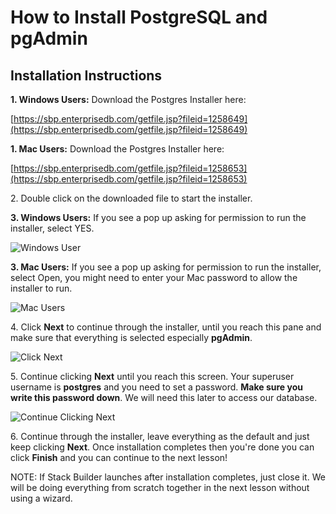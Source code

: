 # How to Install PostgreSQL and pgAdmin

## Installation Instructions

**1\. Windows Users:** Download the Postgres Installer here:

[https://sbp.enterprisedb.com/getfile.jsp?fileid=1258649](https://sbp.enterprisedb.com/getfile.jsp?fileid=1258649)

**1\. Mac Users:** Download the Postgres Installer here:

[https://sbp.enterprisedb.com/getfile.jsp?fileid=1258653](https://sbp.enterprisedb.com/getfile.jsp?fileid=1258653)

2\. Double click on the downloaded file to start the installer.

**3\. Windows Users:** If you see a pop up asking for permission to run the installer, select YES.

![Windows User](https://img-c.udemycdn.com/redactor/raw/article_lecture/2023-08-23_09-37-11-9a3e3414ac417d9a88fbe3d4a190c216.png)

**3\. Mac Users:** If you see a pop up asking for permission to run the installer, select Open, you might need to enter your Mac password to allow the installer to run.

![Mac Users](https://img-c.udemycdn.com/redactor/raw/article_lecture/2023-08-23_09-37-12-0f2172b690ee6d587267ccbdfd9e0898.png)

4\. Click **Next** to continue through the installer, until you reach this pane and make sure that everything is selected especially **pgAdmin**.

![Click Next](https://img-c.udemycdn.com/redactor/raw/article_lecture/2023-08-23_09-37-12-ebf378accd82e1252ca96c57f948308e.png)

5\. Continue clicking **Next** until you reach this screen. Your superuser username is **postgres** and you need to set a password. **Make sure you write this password down**. We will need this later to access our database.

![Continue Clicking Next](https://img-c.udemycdn.com/redactor/raw/article_lecture/2023-08-23_09-37-12-3b36c84de7ee4481bcd3bd3ff677be87.png)

6\. Continue through the installer, leave everything as the default and just keep clicking **Next**. Once installation completes then you're done you can click **Finish** and you can continue to the next lesson!

NOTE: If Stack Builder launches after installation completes, just close it. We will be doing everything from scratch together in the next lesson without using a wizard.
